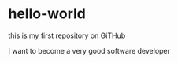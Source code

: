 # hello-world
this is my first repository on GiTHub

I want to become a very good software developer
